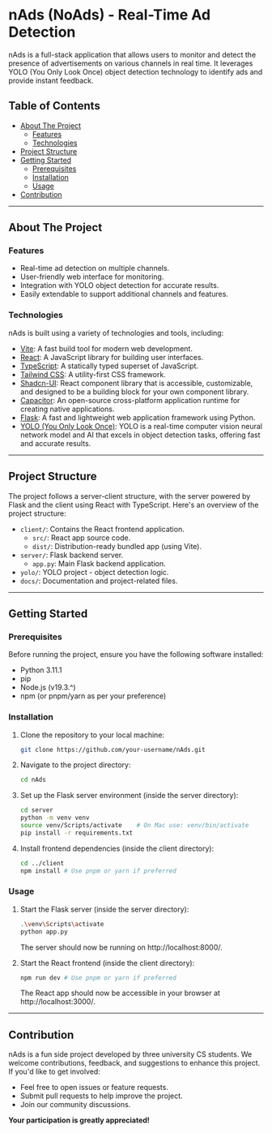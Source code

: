 # nAds (NoAds) - Real-Time Ad Detection

nAds is a full-stack application that allows users to monitor and detect the presence of advertisements on various channels in real time. It leverages YOLO (You Only Look Once) object detection technology to identify ads and provide instant feedback.

## Table of Contents

-   [About The Project](#about-the-project)
    -   [Features](#features)
    -   [Technologies](#technologies)
-   [Project Structure](#project-structure)
-   [Getting Started](#getting-started)
    -   [Prerequisites](#prerequisites)
    -   [Installation](#installation)
    -   [Usage](#usage)
-   [Contribution](#contribution)

---

## About The Project

### Features

-   Real-time ad detection on multiple channels.
-   User-friendly web interface for monitoring.
-   Integration with YOLO object detection for accurate results.
-   Easily extendable to support additional channels and features.

### Technologies

nAds is built using a variety of technologies and tools, including:

-   [Vite](https://vitejs.dev/): A fast build tool for modern web development.
-   [React](https://reactjs.org/): A JavaScript library for building user interfaces.
-   [TypeScript](https://www.typescriptlang.org/): A statically typed superset of JavaScript.
-   [Tailwind CSS](https://tailwindcss.com/): A utility-first CSS framework.
-   [Shadcn-UI](https://shadcn.com/): React component library that is accessible, customizable, and designed to be a building block for your own component library.
-   [Capacitor](https://capacitorjs.com/): An open-source cross-platform application runtime for creating native applications.
-   [Flask](https://flask.palletsprojects.com/): A fast and lightweight web application framework using Python.
-   [YOLO (You Only Look Once)](https://pjreddie.com/darknet/yolo/): YOLO is a real-time computer vision neural network model and AI that excels in object detection tasks, offering fast and accurate results.

---

## Project Structure

The project follows a server-client structure, with the server powered by Flask and the client using React with TypeScript. Here's an overview of the project structure:

-   `client/`: Contains the React frontend application.
    -   `src/`: React app source code.
    -   `dist/`: Distribution-ready bundled app (using Vite).
-   `server/`: Flask backend server.
    -   `app.py`: Main Flask backend application.
-   `yolo/`: YOLO project - object detection logic.
-   `docs/`: Documentation and project-related files.

---

## Getting Started

### Prerequisites

Before running the project, ensure you have the following software installed:

-   Python 3.11.1
-   pip
-   Node.js (v19.3.^)
-   npm (or pnpm/yarn as per your preference)

### Installation

1.  Clone the repository to your local machine:

    ```bash
    git clone https://github.com/your-username/nAds.git
    ```

2.  Navigate to the project directory:

    ```bash
    cd nAds
    ```

3.  Set up the Flask server environment (inside the server directory):

    ```bash
    cd server
    python -m venv venv
    source venv/Scripts/activate    # On Mac use: venv/bin/activate
    pip install -r requirements.txt
    ```

4.  Install frontend dependencies (inside the client directory):

    ```bash
    cd ../client
    npm install # Use pnpm or yarn if preferred
    ```

### Usage

1. Start the Flask server (inside the server directory):

    ```bash
    .\venv\Scripts\activate
    python app.py
    ```

    The server should now be running on http://localhost:8000/.

2. Start the React frontend (inside the client directory):

    ```bash
    npm run dev # Use pnpm or yarn if preferred
    ```

    The React app should now be accessible in your browser at http://localhost:3000/.

---

## Contribution

nAds is a fun side project developed by three university CS students. We welcome contributions, feedback, and suggestions to enhance this project. If you'd like to get involved:

-   Feel free to open issues or feature requests.
-   Submit pull requests to help improve the project.
-   Join our community discussions.

**Your participation is greatly appreciated!**
